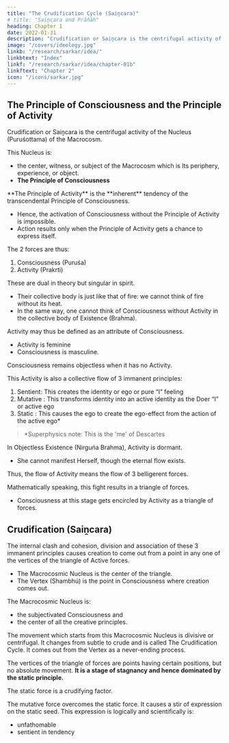 ```yaml
---
title: "The Crudification Cycle (Saiṋcara)"
# title: "Saiṋcara and Práńáh"
heading: Chapter 1
date: 2022-01-31
description: "Crudification or Saiṋcara is the centrifugal activity of the Nucleus (Puruśottama) of the Macrocosm"
image: "/covers/ideology.jpg"
linkb: "/research/sarkar/idea/"
linkbtext: "Index"
linkf: "/research/sarkar/idea/chapter-01b"
linkftext: "Chapter 2"
icon: "/icons/sarkar.jpg"
---
```



## The Principle of Consciousness and the Principle of Activity

<!-- 
Publisher's Note
Jamalpur, Bihar, is the eastern Indian town where the socio-spiritual organization Ánanda Márga Pracáraka Saḿgha was founded in 1955. Jamalpur had previously been known for its large railway workshop, at one time the largest in Asia, established during the British period. Here, in the summer of 1959, Shrii Prabhat Ranjan Sarkar, the founder-president of Ananda Marga, gave a remarkable series of lectures to a small group of his followers. The lectures were given in a mixture of English and Hindi.
At the conclusion of the seminar, the notes of the participants were assembled and edited into an English manuscript. The manuscript was then sent to the author for any necessary additions and alterations; thereafter it was published in book form.
Like no other book, but rather like spiritual practice itself, Idea and Ideology methodically, in a careful sequence, expands the reader’s horizons and mind. It concludes by using the spiritual vantage that has been gained, to focus on the social problems of the earth. (The concise socio-economic precepts known as the Five Fundamental Principles of Prout made their first appearance, at least in published form, in this book.)
The author classified Idea and Ideology, together with Ánanda Sútram, as the darshana shástra, or philosophical treatise, of Ananda Marga. Ánanda Sútram, dictated by the author two years after the Idea and Ideology seminar, is a collection of Sanskrit aphorisms with terse explanations. Though its style of presentation is quite different from that of Idea and Ideology, its subject matter and order of topics closely resemble the Idea and Ideology pattern.
The second, third and fourth editions of Idea and Ideology involved only minor grammatical alterations of the first edition. At the time of the drafting of the fifth edition in 1978, certain grammatical changes were made with the express approval of the author. These changes related to passages where initially the meaning was not completely clear, and where therefore to edit the grammar might affect the meaning.
The sixth edition involved no change from the fifth edition. The present, seventh, edition is the first annotated edition.
Readers comparing this edition to other recent editions will find on page 5 of this edition a sequence of nine words, and on page 81 another sequence of nine words, that did not appear in the fourth, fifth and sixth editions. These sequences of words appeared in the first three editions, but were inadvertently omitted thereafter.
Square brackets [    ] in the text are used to indicate translations by the editors or other editorial insertions. Round brackets (    ) indicate a word or words originally given by the author.
 -->

Crudification or Saiṋcara is the centrifugal activity of the Nucleus (Puruśottama) of the Macrocosm. 

This Nucleus is:
- the center, witness, or subject of the Macrocosm which is Its periphery, experience, or object.
- **The Principle of Consciousness** <!-- Pure -->
 <!-- or the makes the Hence this Macrocosmic Nucleus or  is --> <!-- which witnesses  counterpart of the objective Macrocosm. --> 

<!-- Puruśa or Citishakti (power of mind) is  -->


<!-- Prakrti --> **The Principle of Activity** is the **inherent** tendency of the transcendental <!-- Puruśa -->Principle of <!-- Pure --> Consciousness. 
- Hence, the activation of <!-- Pure --> Consciousness without the Principle of Activity <!-- Prakrti --> <!-- the presence of a second principle --> is impossible. 
- Action results only when the Principle of Activity <!-- Prakrti --> gets a chance to express itself. <!-- scope of expression. -->

The 2 <!-- factors --> forces are thus:

1. Consciousness (Puruśa)
2. Activity (Prakrti)

These are dual in theory but singular in spirit. 
- Their collective body is just like that of fire: we cannot think of fire without its heat. 
- In the same way, one cannot think of Consciousness <!-- Puruśa --> without Activity <!-- Prakrti --> in the collective body of Existence (Brahma).

Activity <!-- Prakrti --> may thus be defined as an attribute of Consciousness.
- Activity is feminine
- Consciousness is masculine. <!--  Puruśa. --> 

Consciousness <!-- Puruśa --> remains objectless <!-- or nirguńa --> when it has no Activity. <!-- We say that it ithere is no expressed activity of Prakrti, that is, where activity is dormant.  -->

This <!-- Prakrti --> Activity is also a collective flow of 3 immanent principles:

1. Sentient<!-- or sattva -->: This creates the identity or ego or pure “I” feeling
2. Mutative <!-- or rajah -->: This transforms identity into an active identity as the Doer “I” or active ego
3. Static <!-- or tamah -->: This causes the <!-- mutative --> ego to <!-- imbibe the results of actions of the Doer “I”, that is, by --> create the ego-effect <!-- done “I” out --> from the action of the <!-- of the Doer “I” as the results of the latter --> active ego*

> *Superphysics note: This is the 'me' of Descartes


<!-- . Prakrti is the collective name of these three principles. -->

In Objectless Existence (Nirguńa Brahma), Activity <!-- of Prakrti --> is dormant. 
- She cannot manifest Herself, though the eternal flow exists. 

Thus, the flow of Activity <!-- Prakrti --> means the flow of 3 belligerent forces. 

Mathematically speaking, this fight results in a triangle of forces.
- Consciousness <!-- Puruśa or Shiva --> at this stage gets encircled by Activity <!-- Shivánii (here Prakrti is called Shivánii) --> as a triangle of forces.


## Crudification (Saiṋcara)

The internal clash and cohesion, division and association of these 3 immanent principles causes creation to come out from a point in any one of the vertices of the triangle of Active forces. 
- The Macrocosmic Nucleus is the center of the triangle. 
- The Vertex (Shambhú) is the point in Consciousness where creation comes out.

<!--  is the Puruśa or consciousness at the vertex . The central point of the triangle is the  -->

The Macrocosmic Nucleus is:
- the subjectivated Consciousness <!-- Shiva --> and 
- the center of all the creative principles.

The movement which starts from this Macrocosmic Nucleus <!-- Puruśottama --> <!-- as the centre --> is <!-- an exterial --> divisive or centrifugal. It changes from subtle to crude and is called The Crudification Cycle<!--  Saiṋcara -->. <!--  is the name given to this particular movement in the spiritual philosophy of Ananda Marga. --> It comes out from the Vertex <!-- Shambhú --> as a never-ending process.

The vertices of the triangle of forces are points having certain positions, but no absolute movement. **It is a stage of stagnancy and hence dominated by the static principle.** 

The static force is a crudifying factor. 

The mutative force overcomes the static force. It causes a stir of expression on the static seed. This expression is logically and scientifically is:
- unfathomable <!-- in gravity -->
- sentient in tendency
